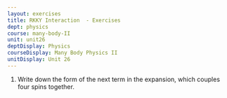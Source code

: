 ```yaml
---
layout: exercises
title: RKKY Interaction  - Exercises
dept: physics
course: many-body-II
unit: unit26
deptDisplay: Physics
courseDisplay: Many Body Physics II
unitDisplay: Unit 26
---
```

<ol>
<li> <div class="exercise">  Write down the form of the next term in the expansion, which couples four spins together. 
</div> </li></ol>

